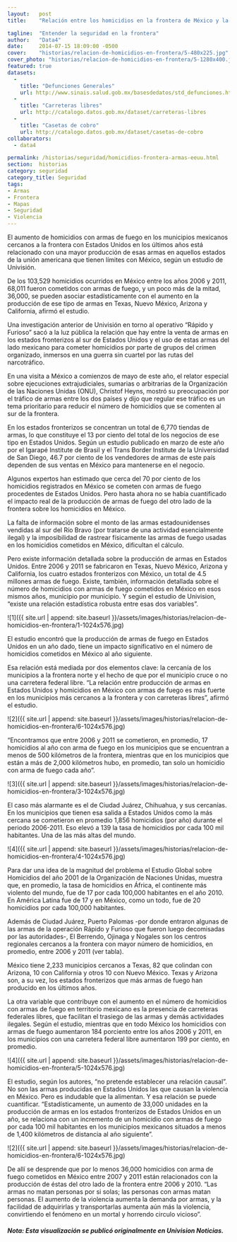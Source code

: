 ```yaml
---
layout:   post
title:    "Relación entre los homicidios en la frontera de México y la producción de armas en EE.UU."

tagline:  "Entender la seguridad en la frontera"
author:   "Data4"
date:     2014-07-15 18:09:00 -0500
cover:    "historias/relacion-de-homicidios-en-frontera/5-480x225.jpg"
cover_photo: "historias/relacion-de-homicidios-en-frontera/5-1280x400.jpg"
featured: true
datasets:
  -
    title: "Defunciones Generales"
    url: http://www.sinais.salud.gob.mx/basesdedatos/std_defunciones.html
  -
    title: "Carreteras libres"
    url: http://catalogo.datos.gob.mx/dataset/carreteras-libres
  -
    title: "Casetas de cobro"
    url: http://catalogo.datos.gob.mx/dataset/casetas-de-cobro
collaborators:
  - data4

permalink: /historias/seguridad/homicidios-frontera-armas-eeuu.html
section:  historias
category: seguridad
category_title: Seguridad
tags:
- Armas
- Frontera
- Mapas
- Seguridad
- Violencia
---
```


El aumento de homicidios con armas de fuego en los municipios mexicanos cercanos a
la frontera con Estados Unidos en los últimos años está relacionado con una mayor
producción de esas armas en aquellos estados de la unión americana que tienen
límites con México, según un estudio de Univisión.

De los 103,529 homicidios ocurridos en México entre los años 2006 y 2011, 68,011
fueron cometidos con armas de fuego, y un poco más de la mitad, 36,000, se pueden
asociar estadísticamente con el aumento en la producción de ese tipo de armas en
Texas, Nuevo México, Arizona y California, afirmó el estudio.

Una investigación anterior de Univisión en torno al operativo “Rápido y Furioso” sacó a
la luz pública la relación que hay entre la venta de armas en los estados fronterizos al
sur de Estados Unidos y el uso de estas armas del lado mexicano para cometer
homicidios por parte de grupos del crimen organizado, inmersos en una guerra sin
cuartel por las rutas del narcotráfico.

En una visita a México a comienzos de mayo de este año, el relator especial sobre
ejecuciones extrajudiciales, sumarias o arbitrarias de la Organización de las Naciones
Unidas (ONU), Christof Heyns, mostró su preocupación por el tráfico de armas entre los
dos países y dijo que regular ese tráfico es un tema prioritario para reducir el número
de homicidios que se comenten al sur de la frontera.

En los estados fronterizos se concentran un total de 6,770 tiendas de armas, lo que
constituye el 13 por ciento del total de los negocios de ese tipo en Estados Unidos.
Según un estudio publicado en marzo de este año por el Igarapé Institute de Brasil y el
Trans Border Institute de la Universidad de San Diego, 46.7 por ciento de los
vendedores de armas de este país dependen de sus ventas en México para
mantenerse en el negocio.

Algunos expertos han estimado que cerca del 70 por ciento de los homicidios
registrados en México se cometen con armas de fuego procedentes de Estados
Unidos. Pero hasta ahora no se había cuantificado el impacto real de la producción de
armas de fuego del otro lado de la frontera sobre los homicidios en México.

La falta de información sobre el monto de las armas estadounidenses vendidas al sur
del Río Bravo (por tratarse de una actividad esencialmente ilegal) y la imposibilidad de
rastrear físicamente las armas de fuego usadas en los homicidios cometidos en
México, dificultan el cálculo.

Pero existe información detallada sobre la producción de armas en Estados Unidos.
Entre 2006 y 2011 se fabricaron en Texas, Nuevo México, Arizona y California, los
cuatro estados fronterizos con México, un total de 4.5 millones armas de fuego. Existe, también, información detallada sobre el número de homicidios con armas de fuego
cometidos en México en esos mismos años, municipio por municipio. Y según el
estudio de Univision, “existe una relación estadística robusta entre esas dos variables”.

![1]({{ site.url | append: site.baseurl }}/assets/images/historias/relacion-de-homicidios-en-frontera/1-1024x576.jpg)

El estudio encontró que la producción de armas de fuego en Estados Unidos en un año
dado, tiene un impacto significativo en el número de homicidios cometidos en México al
año siguiente.

Esa relación está mediada por dos elementos clave: la cercanía de los municipios a la
frontera norte y el hecho de que por el municipio cruce o no una carretera federal libre.
“La relación entre producción de armas en Estados Unidos y homicidios en México con
armas de fuego es más fuerte en los municipios más cercanos a la frontera y con
carreteras libres”, afirmó el estudio.

![2]({{ site.url | append: site.baseurl }}/assets/images/historias/relacion-de-homicidios-en-frontera/6-1024x576.jpg)

“Encontramos que entre 2006 y 2011 se cometieron, en promedio, 17 homicidios al año
con arma de fuego en los municipios que se encuentran a menos de 500 kilómetros de
la frontera, mientras que en los municipios que están a más de 2,000 kilómetros hubo,
en promedio, tan solo un homicidio con arma de fuego cada año”.

![3]({{ site.url | append: site.baseurl }}/assets/images/historias/relacion-de-homicidios-en-frontera/3-1024x576.jpg)

El caso más alarmante es el de Ciudad Juárez, Chihuahua, y sus cercanías. En los
municipios que tienen esa salida a Estados Unidos como la más cercana se cometieron
en promedio 1,856 homicidios (por año) durante el periodo 2006-2011. Eso elevó a 139
la tasa de homicidios por cada 100 mil habitantes. Una de las más altas del mundo.

![4]({{ site.url | append: site.baseurl }}/assets/images/historias/relacion-de-homicidios-en-frontera/4-1024x576.jpg)

Para dar una idea de la magnitud del problema el Estudio Global sobre Homicidios del
año 2001 de la Organización de Naciones Unidas, muestra que, en promedio, la tasa
de homicidios en África, el continente más violento del mundo, fue de 17 por cada
100,000 habitantes en el año 2010. En América Latina fue de 17 y en México, como un
todo, fue de 20 homicidios por cada 100,000 habitantes.

Además de Ciudad Juárez, Puerto Palomas -por donde entraron algunas de las armas
de la operación Rápido y Furioso que fueron luego decomisadas por las autoridades-,
El Berrendo, Ojinaga y Nogales son los centros regionales cercanos a la frontera con
mayor número de homicidios, en promedio, entre 2006 y 2011 (ver tabla).

México tiene 2,233 municipios cercanos a Texas, 82 que colindan con Arizona, 10 con
California y otros 10 con Nuevo México. Texas y Arizona son, a su vez, los estados
fronterizos que más armas de fuego han producido en los últimos años.

La otra variable que contribuye con el aumento en el número de homicidios con armas
de fuego en territorio mexicano es la presencia de carreteras federales libres, que
facilitan el trasiego de las armas y demás actividades ilegales. Según el estudio, mientras que en todo México los homicidios con armas de fuego aumentaron 184 porciento entre los años 2006 y 2011, en los municipios con una carretera federal libre
aumentaron 199 por ciento, en promedio.

![4]({{ site.url | append: site.baseurl }}/assets/images/historias/relacion-de-homicidios-en-frontera/5-1024x576.jpg)

El estudio, según los autores, “no pretende establecer una relación causal”. No son las
armas producidas en Estados Unidos las que causan la violencia en México. Pero es
indudable que la alimentan. Y esa relación se puede cuantificar. “Estadísticamente, un
aumento de 33,000 unidades en la producción de armas en los estados fronterizos de
Estados Unidos en un año, se relaciona con un incremento de un homicidio con armas
de fuego por cada 100 mil habitantes en los municipios mexicanos situados a menos de
1,400 kilómetros de distancia al año siguiente”.

![2]({{ site.url | append: site.baseurl }}/assets/images/historias/relacion-de-homicidios-en-frontera/6-1024x576.jpg)

De allí se desprende que por lo menos 36,000 homicidios con arma de fuego cometidos
en México entre 2007 y 2011 están relacionados con la producción de éstas del otro
lado de la frontera entre 2006 y 2010. “Las armas no matan personas por si solas; las
personas con armas matan personas. El aumento de la violencia aumenta la demanda
por armas, y la facilidad de adquirirlas y transportarlas aumenta aún más la violencia,
convirtiendo el fenómeno en un mortal y horrendo circulo vicioso”.

##### Nota: Esta visualización se publicó originalmente en Univision Noticias.




